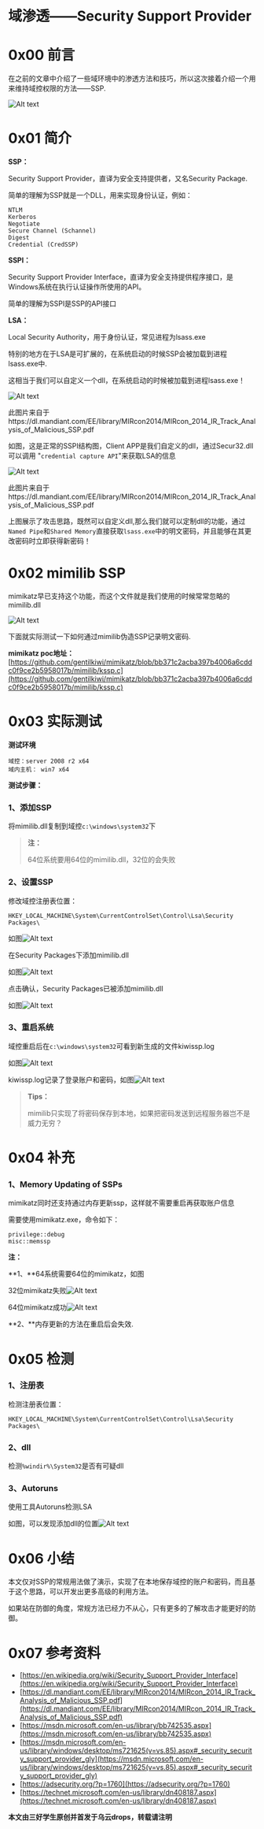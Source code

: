 # 域渗透——Security Support Provider

0x00 前言
=====

在之前的文章中介绍了一些域环境中的渗透方法和技巧，所以这次接着介绍一个用来维持域控权限的方法——SSP.

![Alt text](http://drops.javaweb.org/uploads/images/376d1de312b12de24e2269d065ba6894ccb545e4.jpg)

0x01 简介
=====

**SSP：**

Security Support Provider，直译为安全支持提供者，又名Security Package.

简单的理解为SSP就是一个DLL，用来实现身份认证，例如：

```
NTLM
Kerberos
Negotiate
Secure Channel (Schannel)
Digest
Credential (CredSSP)

```

**SSPI：**

Security Support Provider Interface，直译为安全支持提供程序接口，是Windows系统在执行认证操作所使用的API。

简单的理解为SSPI是SSP的API接口

**LSA：**

Local Security Authority，用于身份认证，常见进程为lsass.exe

特别的地方在于LSA是可扩展的，在系统启动的时候SSP会被加载到进程lsass.exe中.

这相当于我们可以自定义一个dll，在系统启动的时候被加载到进程lsass.exe！

![Alt text](http://drops.javaweb.org/uploads/images/bfea4fc7e262e4f9acb95447d4b5cfd018d63d74.jpg)

此图片来自于https://dl.mandiant.com/EE/library/MIRcon2014/MIRcon_2014_IR_Track_Analysis_of_Malicious_SSP.pdf

如图，这是正常的SSPI结构图，Client APP是我们自定义的dll，通过Secur32.dll可以调用 "`credential capture API`"来获取LSA的信息

![Alt text](http://drops.javaweb.org/uploads/images/034aa8380a54d60e229e6a73a66fffbf74be0d0f.jpg)

此图片来自于https://dl.mandiant.com/EE/library/MIRcon2014/MIRcon_2014_IR_Track_Analysis_of_Malicious_SSP.pdf

上图展示了攻击思路，既然可以自定义dll,那么我们就可以定制dll的功能，通过`Named Pipe`和`Shared Memory`直接获取`lsass.exe`中的明文密码，并且能够在其更改密码时立即获得新密码！

0x02 mimilib SSP
=====

mimikatz早已支持这个功能，而这个文件就是我们使用的时候常常忽略的mimilib.dll

![Alt text](http://drops.javaweb.org/uploads/images/6beca4935f489db0fbc12cbc03ad3bc2ff9fe626.jpg)

下面就实际测试一下如何通过mimilib伪造SSP记录明文密码.

**mimikatz poc地址：**  
[https://github.com/gentilkiwi/mimikatz/blob/bb371c2acba397b4006a6cddc0f9ce2b5958017b/mimilib/kssp.c](https://github.com/gentilkiwi/mimikatz/blob/bb371c2acba397b4006a6cddc0f9ce2b5958017b/mimilib/kssp.c)

0x03 实际测试
=====

**测试环境**

```
域控：server 2008 r2 x64
域内主机： win7 x64

```

**测试步骤：**

### 1、添加SSP

将mimilib.dll复制到域控`c:\windows\system32`下

> **注：**
> 
> 64位系统要用64位的mimilib.dll，32位的会失败

### 2、设置SSP

修改域控注册表位置：

```
HKEY_LOCAL_MACHINE\System\CurrentControlSet\Control\Lsa\Security Packages\

```

如图![Alt text](http://drops.javaweb.org/uploads/images/758325ec1166eab6e7903573c484fd59b2140fcb.jpg)

在Security Packages下添加mimilib.dll

如图![Alt text](http://drops.javaweb.org/uploads/images/6d7ff324f89a81cf349844514023986d94b6f868.jpg)

点击确认，Security Packages已被添加mimilib.dll

如图![Alt text](http://drops.javaweb.org/uploads/images/fd4edb79635c31ef4d0147db03211764cc2fbcd1.jpg)

### 3、重启系统

域控重启后在`c:\windows\system32`可看到新生成的文件kiwissp.log

如图![Alt text](http://drops.javaweb.org/uploads/images/0d73cd7e03bca290f393ca1696b6696c1e11fd8c.jpg)

kiwissp.log记录了登录账户和密码，如图![Alt text](http://drops.javaweb.org/uploads/images/fcb7603c2fd7ff85d4fea286ae132a16e5239782.jpg)

> **Tips：**
> 
> mimilib只实现了将密码保存到本地，如果把密码发送到远程服务器岂不是威力无穷？

0x04 补充
=====

### 1、Memory Updating of SSPs

mimikatz同时还支持通过内存更新ssp，这样就不需要重启再获取账户信息

需要使用mimikatz.exe，命令如下：

```
privilege::debug
misc::memssp

```

**注：**

**1、**64系统需要64位的mimikatz，如图

32位mimikatz失败![Alt text](http://drops.javaweb.org/uploads/images/2034fd6feb1f73b5cf9b3994a33e8b305251df4f.jpg)

64位mimikatz成功![Alt text](http://drops.javaweb.org/uploads/images/e29043cc4597f4d76888ee7bcf4711ac05247880.jpg)

**2、**内存更新的方法在重启后会失效.

0x05 检测
=====

### 1、注册表

检测注册表位置：

```
HKEY_LOCAL_MACHINE\System\CurrentControlSet\Control\Lsa\Security Packages\

```

### 2、dll

检测`%windir%\System32`是否有可疑dll

### 3、Autoruns

使用工具Autoruns检测LSA

如图，可以发现添加dll的位置![Alt text](http://drops.javaweb.org/uploads/images/68370d3b9e7423c3f2c2524bf46d828f17a0fc62.jpg)

0x06 小结
=====

本文仅对SSP的常规用法做了演示，实现了在本地保存域控的账户和密码，而且基于这个思路，可以开发出更多高级的利用方法。

如果站在防御的角度，常规方法已经力不从心，只有更多的了解攻击才能更好的防御。

0x07 参考资料
=====

*   [https://en.wikipedia.org/wiki/Security_Support_Provider_Interface](https://en.wikipedia.org/wiki/Security_Support_Provider_Interface)
*   [https://dl.mandiant.com/EE/library/MIRcon2014/MIRcon_2014_IR_Track_Analysis_of_Malicious_SSP.pdf](https://dl.mandiant.com/EE/library/MIRcon2014/MIRcon_2014_IR_Track_Analysis_of_Malicious_SSP.pdf)
*   [https://msdn.microsoft.com/en-us/library/bb742535.aspx](https://msdn.microsoft.com/en-us/library/bb742535.aspx)
*   [https://msdn.microsoft.com/en-us/library/windows/desktop/ms721625(v=vs.85).aspx#_security_security_support_provider_gly](https://msdn.microsoft.com/en-us/library/windows/desktop/ms721625(v=vs.85).aspx#_security_security_support_provider_gly)
*   [https://adsecurity.org/?p=1760](https://adsecurity.org/?p=1760)
*   [https://technet.microsoft.com/en-us/library/dn408187.aspx](https://technet.microsoft.com/en-us/library/dn408187.aspx)

**本文由三好学生原创并首发于乌云drops，转载请注明**